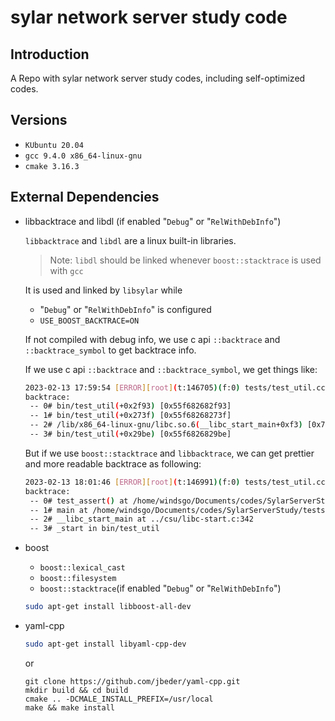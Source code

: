 # sylar network server study code

## Introduction

A Repo with sylar network server study codes, including self-optimized codes.

## Versions

- ```KUbuntu 20.04```
- ```gcc 9.4.0 x86_64-linux-gnu```
- ```cmake 3.16.3```

## External Dependencies

- libbacktrace and libdl (if enabled "```Debug```" or "```RelWithDebInfo```")

    ```libbacktrace``` and ```libdl``` are a linux built-in libraries.
    
    > Note: ```libdl``` should be linked whenever ```boost::stacktrace``` is used with ```gcc```
    
    It is used and linked by ```libsylar``` while 
    - "```Debug```" or "```RelWithDebInfo```" is configured
    - ```USE_BOOST_BACKTRACE=ON```

    If not compiled with debug info, we use c api ```::backtrace``` and ```::backtrace_symbol``` to get backtrace info.
    
    If we use c api ```::backtrace``` and ```::backtrace_symbol```, we get things like:
    
    ```bash
    2023-02-13 17:59:54 [ERROR][root](t:146705)(f:0) tests/test_util.cc:11  ASSERTION: false
    backtrace:
     -- 0# bin/test_util(+0x2f93) [0x55f682682f93]
     -- 1# bin/test_util(+0x273f) [0x55f68268273f]
     -- 2# /lib/x86_64-linux-gnu/libc.so.6(__libc_start_main+0xf3) [0x7f781e0c5083]
     -- 3# bin/test_util(+0x29be) [0x55f6826829be]
    ```
    
    But if we use ```boost::stacktrace``` and ```libbacktrace```, we can get prettier and more readable backtrace as following:
    
    ```bash
    2023-02-13 18:01:46 [ERROR][root](t:146991)(f:0) tests/test_util.cc:11  ASSERTION: false
    backtrace:
     -- 0# test_assert() at /home/windsgo/Documents/codes/SylarServerStudy/tests/test_util.cc:11
     -- 1# main at /home/windsgo/Documents/codes/SylarServerStudy/tests/test_util.cc:23
     -- 2# __libc_start_main at ../csu/libc-start.c:342
     -- 3# _start in bin/test_util
    ```

- boost
    
    - ```boost::lexical_cast```
    - ```boost::filesystem```
    - ```boost::stacktrace```(if enabled "```Debug```" or "```RelWithDebInfo```")
    
    
    ```bash
    sudo apt-get install libboost-all-dev
    ```

- yaml-cpp

    ```bash
    sudo apt-get install libyaml-cpp-dev
    ```
    or
    ```
    git clone https://github.com/jbeder/yaml-cpp.git
    mkdir build && cd build
    cmake .. -DCMALE_INSTALL_PREFIX=/usr/local
    make && make install
    ```
